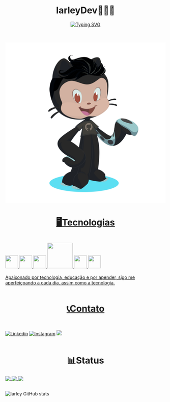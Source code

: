 
<h1 align="center">IarleyDev👨🏻‍💻</h1>

<p align="center">
 <a href="https://git.io/typing-svg"><img src="https://readme-typing-svg.herokuapp.com?lines=Eat;Code;Sleep;Repeat!&font=Verdana&duration=2000&pause=100&color=11B4F7&center=true&width=280&height=40" alt="Typing SVG" />
</p>

<br> <br>
<img src="image/octocat-1723957010045.png" alt="">
</img>

<h1 align="center">
🖥️Tecnologias
</h1>

<div style= "display: inline_block"><br/>
    <img loading="lazy" src="https://cdn.jsdelivr.net/gh/devicons/devicon@latest/icons/html5/html5-plain.svg" height="40" width="40" />
    <img loading="lazy" src="https://cdn.jsdelivr.net/gh/devicons/devicon@latest/icons/css3/css3-plain.svg" height="40" width="40" />
    <img loading="lazy" src="https://cdn.jsdelivr.net/gh/devicons/devicon@latest/icons/javascript/javascript-plain.svg" height="40" width="40" />
    <img src="https://cdn.jsdelivr.net/gh/devicons/devicon@latest/icons/java/java-original-wordmark.svg" width="80" height="80" />
    <img loading="lazy" src="https://cdn.jsdelivr.net/gh/devicons/devicon@latest/icons/git/git-original.svg" height="40" width="40" />
    <img loading="lazy" src="https://cdn.jsdelivr.net/gh/devicons/devicon@latest/icons/python/python-original.svg" height="40" width="40" />

</div><br/>
Apaixonado por tecnologia, educação e por apender, sigo me aperfeiçoando a cada dia, assim como a tecnologia.

<br>
<br>

<h1 align="center">         
📞Contato
</h1>

<br>

[![Linkedin](https://img.shields.io/badge/LinkedIn-0077B5?style=for-the-badge&logo=linkedin&logoColor=white)](https://www.linkedin.com/in/iarley-souza/)
[![Instagram](https://img.shields.io/badge/Instagram-E4405F?style=for-the-badge&logo=instagram&logoColor=white)](https://www.instagram.com/souza_iarlle/)
<a href = "maito:iarleysouza615@gmail.com"><img loading="lazy" src="https://img.shields.io/badge/Gmail-D14836?style=for-the-badge&logo=gmail&logoColor=white" target="_blank"></a>
<br>
<br>
<h1 align="center">         
📊Status
</h1>

<a href="https://github.com/IarleySouza">
<img align="center" src="http://github-profile-summary-cards.vercel.app/api/cards/stats?username=IarleySouza&theme=github_dark" width="32.5%">
<img align="center" src="http://github-profile-summary-cards.vercel.app/api/cards/repos-per-language?username=IarleySouza&theme=github_dark" width="32.5%">
<img align="center" src="http://github-profile-summary-cards.vercel.app/api/cards/productive-time?username=IarleySouza&theme=github_dark&utcOffset=-3" width="32.5%"> 
</a>
<br> <br>

![Iarley GitHub stats](https://github-readme-stats.vercel.app/api?username=IarleySouza&show_icons=true&theme=tokyonight)


